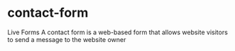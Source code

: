 # contact-form
Live Forms A contact form is a web-based form that allows website visitors to send a message to the website owner
